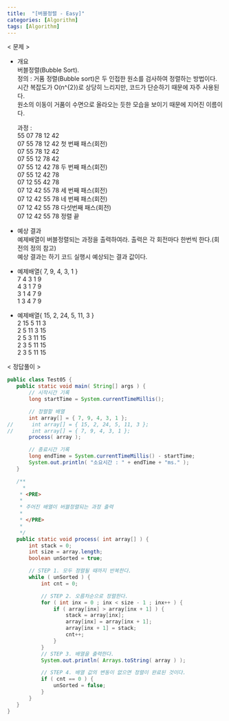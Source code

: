 ```yaml
---
title:  "[버블정렬 - Easy]"
categories: [Algorithm]
tags: [Algorithm]
---
```


< 문제 >

- 개요  
  버블정렬(Bubble Sort).    
  정의 : 거품 정렬(Bubble sort)은 두 인접한 원소를 검사하여 정렬하는 방법이다.   
  시간 복잡도가 O(n^{2})로 상당히 느리지만, 코드가 단순하기 때문에 자주 사용된다.   
  원소의 이동이 거품이 수면으로 올라오는 듯한 모습을 보이기 때문에 지어진 이름이다.  
 
  과정 :  
  55 07 78 12 42  
  07 55 78 12 42  첫 번째 패스(회전)  
  07 55 78 12 42  
  07 55 12 78 42  
  07 55 12 42 78  두 번째 패스(회전)  
  07 55 12 42 78  
  07 12 55 42 78  
  07 12 42 55 78  세 번째 패스(회전)  
  07 12 42 55 78  네 번째 패스(회전)  
  07 12 42 55 78  다섯번째 패스(회전)  
  07 12 42 55 78  정렬 끝  
      
 - 예상 결과  
 예제배열이 버블정렬되는 과정을 출력하여라. 출력은 각 회전마다 한번씩 한다.(회전의 정의 참고)  
 예상 결과는 하기 코드 실행시 예상되는 결과 값이다.     
 
 - 예제배열{ 7, 9, 4, 3, 1 }  
 7 4 3 1 9  
 4 3 1 7 9  
 3 1 4 7 9  
 1 3 4 7 9  
 
 - 예제배열{ 15, 2, 24, 5, 11, 3 }  
 2 15  5 11  3  
 2  5 11  3 15  
 2  5  3 11 15  
 2  3  5 11 15  
 2  3  5 11 15  
  
 < 정답풀이 >
 
 ``` java
 public class Test05 {
	public static void main( String[] args ) {
		// 시작시간 기록
		long startTime = System.currentTimeMillis();

		// 정렬할 배열
		int array[] = { 7, 9, 4, 3, 1 }; 
//		int array[] = { 15, 2, 24, 5, 11, 3 }; 
//		int array[] = { 7, 9, 4, 3, 1 }; 
		process( array );

		// 종료시간 기록
		long endTime = System.currentTimeMillis() - startTime;
		System.out.println( "소요시간 : " + endTime + "ms." );
	}

	/**
	  * 
	 * <PRE>
	 * 
	 * 주어진 배열이 버블정렬되는 과정 출력
	 * 
	 * </PRE>
	 * 
	 */
	public static void process( int array[] ) {
		int stack = 0;
		int size = array.length;
		boolean unSorted = true;

		// STEP 1. 모두 정렬될 때까지 반복한다.
		while ( unSorted ) {
			int cnt = 0;

			// STEP 2. 오름차순으로 정렬한다.
			for ( int inx = 0 ; inx < size - 1 ; inx++ ) {
				if ( array[inx] > array[inx + 1] ) {
					stack = array[inx];
					array[inx] = array[inx + 1];
					array[inx + 1] = stack;
					cnt++;
				}
			}
			// STEP 3. 배열을 출력한다.
			System.out.println( Arrays.toString( array ) );

			// STEP 4. 배열 값의 변동이 없으면 정렬이 완료된 것이다.
			if ( cnt == 0 ) {
				unSorted = false;
			}
		}
	}
}
```